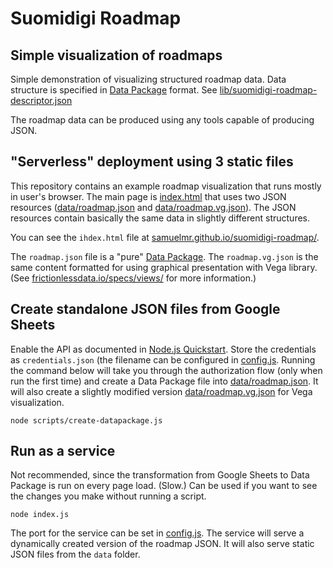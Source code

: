 # Suomidigi Roadmap

## Simple visualization of roadmaps
Simple demonstration of visualizing structured roadmap data. Data structure is specified in
[Data Package](https://frictionlessdata.io/specs/data-package/) format. See
[lib/suomidigi-roadmap-descriptor.json](lib/suomidigi-roadmap-descriptor.json)

The roadmap data can be produced using any tools capable of producing JSON.

## "Serverless" deployment using 3 static files
This repository contains an example roadmap visualization that runs mostly in user's browser. The main page is
[index.html](index.html) that uses two JSON resources ([data/roadmap.json](data/roadmap.json) and 
[data/roadmap.vg.json](data/roadmap.vg.json)). The JSON resources contain basically the same data in slightly
different structures.

You can see the `ihdex.html` file at [samuelmr.github.io/suomidigi-roadmap/](https://samuelmr.github.io/suomidigi-roadmap/).

The `roadmap.json` file is a "pure" [Data Package](https://frictionlessdata.io/specs/data-package/). The 
`roadmap.vg.json` is the same content formatted for using graphical presentation with Vega library. (See
[frictionlessdata.io/specs/views/](https://frictionlessdata.io/specs/views/) for more information.)

## Create standalone JSON files from Google Sheets
Enable the API as documented in [Node.js Quickstart](https://developers.google.com/sheets/api/quickstart/nodejs).
Store the credentials as `credentials.json` (the filename can be configured in [config.js](config.js).
Running the command below will take you through the authorization flow (only when run the first time) and create
a Data Package file into [data/roadmap.json](data/roadmap.json). It will also create a slightly modified version 
[data/roadmap.vg.json](data/roadmap.vg.json) for Vega visualization.

    node scripts/create-datapackage.js

## Run as a service
Not recommended, since the transformation from Google Sheets to Data Package is run on every page load. (Slow.)
Can be used if you want to see the changes you make without running a script.

    node index.js

The port for the service can be set in [config.js](config.js). The service will serve a dynamically created
version of the roadmap JSON. It will also serve static JSON files from the `data` folder.
